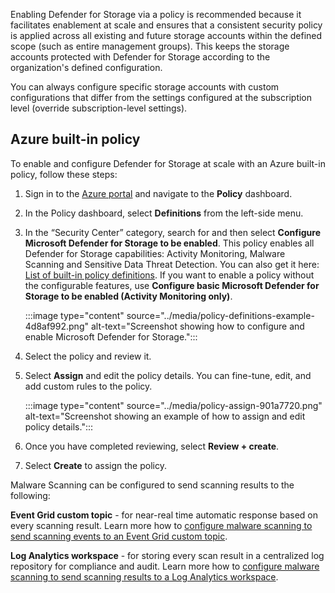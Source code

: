 Enabling Defender for Storage via a policy is recommended because it facilitates enablement at scale and ensures that a consistent security policy is applied across all existing and future storage accounts within the defined scope (such as entire management groups). This keeps the storage accounts protected with Defender for Storage according to the organization's defined configuration.

You can always configure specific storage accounts with custom configurations that differ from the settings configured at the subscription level (override subscription-level settings).

## Azure built-in policy

To enable and configure Defender for Storage at scale with an Azure built-in policy, follow these steps:

1.  Sign in to the [Azure portal](https://portal.azure.com/) and navigate to the **Policy** dashboard.<br>
2.  In the Policy dashboard, select **Definitions** from the left-side menu.<br>
3.  In the “Security Center” category, search for and then select **Configure Microsoft Defender for Storage to be enabled**. This policy enables all Defender for Storage capabilities: Activity Monitoring, Malware Scanning and Sensitive Data Threat Detection. You can also get it here: [List of built-in policy definitions](/azure/governance/policy/samples/built-in-policies#security-center). If you want to enable a policy without the configurable features, use **Configure basic Microsoft Defender for Storage to be enabled (Activity Monitoring only)**.
    
    :::image type="content" source="../media/policy-definitions-example-4d8af992.png" alt-text="Screenshot showing how to configure and enable Microsoft Defender for Storage.":::
    
4.  Select the policy and review it.
5.  Select **Assign** and edit the policy details. You can fine-tune, edit, and add custom rules to the policy.
    
    :::image type="content" source="../media/policy-assign-901a7720.png" alt-text="Screenshot showing an example of how to assign and edit policy details.":::
    
6.  Once you have completed reviewing, select **Review + create**.
7.  Select **Create** to assign the policy.

Malware Scanning can be configured to send scanning results to the following:

**Event Grid custom topic** \- for near-real time automatic response based on every scanning result. Learn more how to [configure malware scanning to send scanning events to an Event Grid custom topic](/azure/defender-for-cloud/defender-for-storage-introduction?toc=%2Fazure%2Fdefender-for-cloud%2Ftoc.json&tabs=enable-storage-account#setting-up-event-grid-for-malware-scanning).

**Log Analytics workspace** \- for storing every scan result in a centralized log repository for compliance and audit. Learn more how to [configure malware scanning to send scanning results to a Log Analytics workspace](/azure/defender-for-cloud/defender-for-storage-introduction?toc=%2Fazure%2Fdefender-for-cloud%2Ftoc.json&tabs=enable-storage-account#setting-up-logging-for-malware-scanning).
